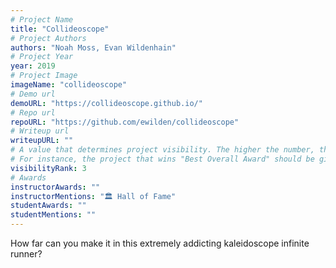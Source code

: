 ```yaml
---
# Project Name
title: "Collideoscope"
# Project Authors
authors: "Noah Moss, Evan Wildenhain"
# Project Year
year: 2019
# Project Image
imageName: "collideoscope"
# Demo url
demoURL: "https://collideoscope.github.io/"
# Repo url
repoURL: "https://github.com/ewilden/collideoscope"
# Writeup url
writeupURL: ""
# A value that determines project visibility. The higher the number, the closer it will appear to the top
# For instance, the project that wins "Best Overall Award" should be given the highest visibilityRank
visibilityRank: 3
# Awards
instructorAwards: ""
instructorMentions: "🏛️ Hall of Fame"
studentAwards: ""
studentMentions: ""
---
```

How far can you make it in this extremely addicting kaleidoscope infinite runner?
